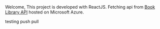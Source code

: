 Welcome,
This project is developed with ReactJS.
Fetching api from [Book Library API](https://booklibraryapi.azurewebsites.net/) hosted on Microsoft Azure.

testing push pull
